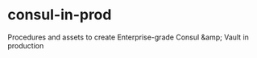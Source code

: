 # consul-in-prod
Procedures and assets to create Enterprise-grade Consul &amp;amp; Vault in production

